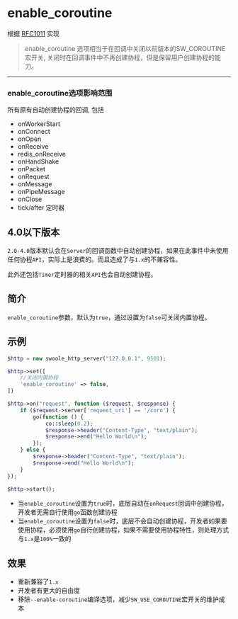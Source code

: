 # enable_coroutine

根据 [RFC1011](https://github.com/swoole/rfc-chinese/issues/24) 实现

> enable_coroutine 选项相当于在回调中关闭以前版本的SW_COROUTINE宏开关, 关闭时在回调事件中不再创建协程，但是保留用户创建协程的能力。

---

### enable_coroutine选项影响范围
所有原有自动创建协程的回调, 包括

- onWorkerStart
- onConnect
- onOpen
- onReceive
- redis_onReceive
- onHandShake
- onPacket
- onRequest
- onMessage
- onPipeMessage
- onClose
- tick/after 定时器

## 4.0以下版本

`2.0-4.0`版本默认会在`Server`的回调函数中自动创建协程，如果在此事件中未使用任何协程`API`，实际上是浪费的。而且造成了与`1.x`的不兼容性。

此外还包括`Timer`定时器的相关`API`也会自动创建协程。

## 简介

`enable_coroutine`参数，默认为`true`，通过设置为`false`可关闭内置协程。

## 示例

```php
$http = new swoole_http_server("127.0.0.1", 9501);

$http->set([
    //关闭内置协程
    'enable_coroutine' => false, 
])

$http->on("request", function ($request, $response) {
    if ($request->server['request_uri'] == '/coro') {	
        go(function () {
            co::sleep(0.2);
            $response->header("Content-Type", "text/plain");
            $response->end("Hello World\n");
        });
    } else {
        $response->header("Content-Type", "text/plain");
        $response->end("Hello World\n");
    }
});

$http->start();
```

- 当`enable_coroutine`设置为`true`时，底层自动在`onRequest`回调中创建协程，开发者无需自行使用`go`函数创建协程
- 当`enable_coroutine`设置为`false`时，底层不会自动创建协程，开发者如果要使用协程，必须使用`go`自行创建协程，如果不需要使用协程特性，则处理方式与`1.x`是`100%`一致的

## 效果

- 重新兼容了`1.x`
- 开发者有更大的自由度
- 移除`--enable-coroutine`编译选项，减少`SW_USE_COROUTINE`宏开关的维护成本
